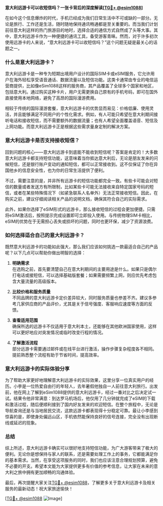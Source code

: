 **意大利远游卡可以收短信吗？一张卡背后的深度解读[[TG💪+ @esim1088](https://t.me/s/esim1088)]**

在如今这个信息爆炸的时代，手机已经成为我们日常生活中不可或缺的一部分。无论是旅行、工作还是生活，随时随地保持通讯畅通都是至关重要的。而当我们计划前往意大利这样的热门旅游目的地时，选择合适的通信方式自然成了头等大事。其中，意大利远游卡作为一种便捷的通讯工具，备受游客青睐。然而，对于许多初次使用远游卡的人来说，“意大利远游卡可以收短信吗？”这个问题无疑是最关心的话题之一。

### **什么是意大利远游卡？**

意大利远游卡是一种专为短期出境用户设计的国际SIM卡或eSIM服务，它允许用户在海外轻松享受语音通话、数据流量以及短信功能。这类卡通常由专业的电信运营商提供，比如像eSim1088这样的服务商，其产品覆盖了全球多个国家和地区，包括意大利。通过购买这种卡片，用户无需更换自己原有的手机号码，即可在国外直接使用本地网络，避免了高昂的国际漫游费用。

相较于传统的国际漫游套餐，意大利远游卡的优势显而易见：价格低廉、使用灵活，并且能够满足不同用户的个性化需求。例如，有人可能只希望在意大利期间接听电话和接收短信，而不需要额外的数据流量；也有人希望全面覆盖语音、短信及上网功能。而意大利远游卡正是根据这些需求量身定制的解决方案。

### **意大利远游卡是否支持接收短信？**

回到问题的核心——意大利远游卡到底能不能收到短信呢？答案是肯定的！大多数意大利远游卡都支持短信功能，这意味着当你抵达意大利后，无论是朋友发来的问候短信，还是银行账户变动的通知短信，都可以正常接收到。这不仅保证了你在异国他乡的信息安全性，也为你的日常生活提供了便利。

不过，需要注意的是，并非所有远游卡的短信功能都完全一致。有些卡可能会对短信的数量或者发送方有所限制，比如某些卡可能无法接收来自特定国家号码的短信，或者在某些特殊情况下（如紧急联系人名单外）无法正常接收短信。因此，在购买之前，建议仔细阅读相关产品的说明文档，确保其符合自己的实际需求。

此外，如果你选择了eSIM形式的远游卡，那么接收短信的过程会更加便捷。只需将eSIM激活后，按照提示完成设置即可立即投入使用。与传统物理SIM卡相比，eSIM的优势在于无需担心丢失或损坏的问题，同时也更环保，减少了资源浪费。

### **如何选择适合自己的意大利远游卡？**

既然意大利远游卡的功能如此强大，那么我们应该如何挑选一款最适合自己的产品呢？以下几点可以帮助你做出明智的选择：

1. **明确需求**  
   在选购之前，首先要清楚自己在意大利期间的主要用途是什么。如果只是偶尔打电话或接短信，可以选择基础版套餐；如果需要频繁上网，则应优先考虑包含大量流量的高级版本。

2. **比较价格和服务质量**  
   不同品牌的意大利远游卡定价差异较大，同时服务质量也参差不齐。建议多参考几家供应商的产品评价，尤其是关于信号强度、客服响应速度等方面的反馈。

3. **查看适用范围**  
   确保所选的远游卡不仅适用于意大利本土，还能够在其他欧洲国家使用，这样可以更好地应对突发情况或临时改变行程的情况。

4. **了解激活流程**  
   部分远游卡需要通过邮件或在线平台进行激活，操作步骤复杂程度各不相同。提前熟悉整个流程有助于节省时间，提高效率。

### **意大利远游卡的实际体验分享**

为了帮助大家更好地理解意大利远游卡的实际效果，这里分享一位真实用户的经历。小李是一位热爱自由行的年轻人，去年暑假他独自一人前往意大利旅行。出发前，他在网上了解到eSim1088提供的意大利远游卡，经过一番对比之后决定试一试。结果令他非常满意：到达罗马机场后，他仅用了几分钟就完成了eSIM的下载和激活过程，随后便顺利接到了国内好友发来的欢迎短信。在整个旅程中，无论是导航查询还是与当地居民交流，这款远游卡都表现得十分稳定可靠。最让小李感到惊喜的是，即使身处偏远山区，手机依然能保持良好的信号连接，完全没有出现断线或延迟的现象。

### **总结**

综上所述，意大利远游卡确实可以很好地支持短信功能，为广大游客带来了极大的便利。无论你是想保持与家人的联系，还是需要处理工作上的事务，它都能满足你的基本需求。当然，在享受这项服务的同时，我们也应该注意合理规划预算，避免不必要的开支。希望本文能为大家提供更多有价值的参考信息，让大家在未来的意大利之旅中拥有更加顺畅的沟通体验。

最后，再次提醒大家关注[TG💪+ @esim1088](https://t.me/s/esim1088)，了解更多关于意大利远游卡及相关服务的最新动态！祝大家旅途愉快！

[[TG💪+ @esim1088](https://t.me/s/esim1088) ![Image](https://i.postimg.cc/4NQfJmqS/Snipaste-2025-05-13-00-14-12.png)]